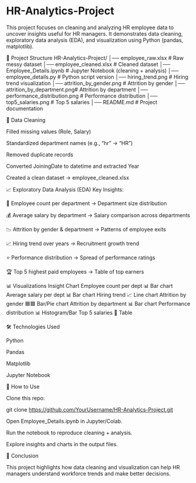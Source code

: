 # HR-Analytics-Project
This project focuses on cleaning and analyzing HR employee data to uncover insights useful for HR managers. It demonstrates data cleaning, exploratory data analysis (EDA), and visualization using Python (pandas, matplotlib).

📂 Project Structure
HR-Analytics-Project/
│── employee_raw.xlsx          # Raw messy dataset
│── employee_cleaned.xlsx      # Cleaned dataset
│── Employee_Details.ipynb     # Jupyter Notebook (cleaning + analysis)
│── employee_details.py        # Python script version
│── hiring_trend.png           # Hiring trend visualization
│── attrition_by_gender.png    # Attrition by gender
│── attrition_by_department.png# Attrition by department
│── performance_distribution.png # Performance distribution
│── top5_salaries.png          # Top 5 salaries
│── README.md                  # Project documentation

🔧 Data Cleaning

Filled missing values (Role, Salary)

Standardized department names (e.g., “hr” → “HR”)

Removed duplicate records

Converted JoiningDate to datetime and extracted Year

Created a clean dataset → employee_cleaned.xlsx

📈 Exploratory Data Analysis (EDA)
Key Insights:

👥 Employee count per department → Department size distribution

💰 Average salary by department → Salary comparison across departments

📉 Attrition by gender & department → Patterns of employee exits

📈 Hiring trend over years → Recruitment growth trend

⭐ Performance distribution → Spread of performance ratings

🏆 Top 5 highest paid employees → Table of top earners

📊 Visualizations
Insight	Chart
Employee count per dept	📊 Bar chart
Average salary per dept	📊 Bar chart
Hiring trend	📈 Line chart
Attrition by gender	🟦🟩 Bar/Pie chart
Attrition by department	📊 Bar chart
Performance distribution	📊 Histogram/Bar
Top 5 salaries	📑 Table

🛠️ Technologies Used

Python

Pandas

Matplotlib

Jupyter Notebook

🚀 How to Use

Clone this repo:

git clone https://github.com/YourUsername/HR-Analytics-Project.git


Open Employee_Details.ipynb in Jupyter/Colab.

Run the notebook to reproduce cleaning + analysis.

Explore insights and charts in the output files.

📌 Conclusion

This project highlights how data cleaning and visualization can help HR managers understand workforce trends and make better decisions.
